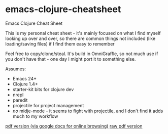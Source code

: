 emacs-clojure-cheatsheet
========================

Emacs Clojure Cheat Sheet

This is my personal cheat sheet - it's mainly focused on what I find myself looking up over and over, so there are common things not included (like loading/saving files) if I find them easy to remember

Feel free to copy/clone/steal.  It's build in OmniGraffle, so not much use if you don't have that - one day I might port it to something else.

Assumes:

* Emacs 24+
* Clojure 1.4+
* starter-kit bits for clojure dev
* nrepl
* paredit
* projectile for project management
* *no* midje-mode - it seems to fight with projectile, and I don't find it adds much to my workflow

[pdf version (via google docs for online browsing)](https://docs.google.com/gview?url=https://github.com/kornysietsma/emacs-clojure-cheatsheet/blob/master/emacs_clojure_cheatsheet.pdf?raw=true&embedded=true)
[raw pdf version](https://github.com/kornysietsma/emacs-clojure-cheatsheet/blob/master/emacs_clojure_cheatsheet.pdf?raw=true)

